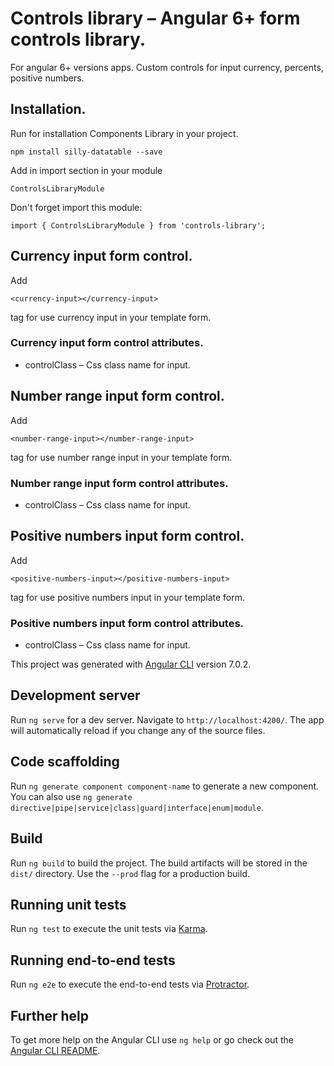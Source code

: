 # Controls library – Angular 6+ form controls library.

For angular 6+ versions apps. Custom controls for input
currency, percents, positive numbers.

## Installation.

Run for installation Components Library in your project.   
   
`npm install silly-datatable --save`   
   
   
Add in import section in your module

`ControlsLibraryModule`   
   
   
Don't forget import this module:

`import { ControlsLibraryModule } from 'controls-library';`
   
   
## Currency input form control.

Add

`<currency-input></currency-input>`

tag for use currency input in your template form.
   
   
### Currency input form control attributes.

* controlClass – Css class name for input.
   


## Number range input form control.

Add 
   
`<number-range-input></number-range-input>`

tag for use number range input in your template form.
   

### Number range input form control attributes.

* controlClass – Css class name for input.
   
   

## Positive numbers input form control.

Add 

`<positive-numbers-input></positive-numbers-input>`

tag for use positive numbers input in your template form.

  
### Positive numbers input form control attributes.

* controlClass – Css class name for input.

   

This project was generated with [Angular CLI](https://github.com/angular/angular-cli) version 7.0.2.

## Development server

Run `ng serve` for a dev server. Navigate to `http://localhost:4200/`. The app will automatically reload if you change any of the source files.

## Code scaffolding

Run `ng generate component component-name` to generate a new component. You can also use `ng generate directive|pipe|service|class|guard|interface|enum|module`.

## Build

Run `ng build` to build the project. The build artifacts will be stored in the `dist/` directory. Use the `--prod` flag for a production build.

## Running unit tests

Run `ng test` to execute the unit tests via [Karma](https://karma-runner.github.io).

## Running end-to-end tests

Run `ng e2e` to execute the end-to-end tests via [Protractor](http://www.protractortest.org/).

## Further help

To get more help on the Angular CLI use `ng help` or go check out the [Angular CLI README](https://github.com/angular/angular-cli/blob/master/README.md).
